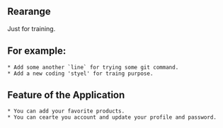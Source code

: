 Rearange 
-------

Just for training.
## For example:
    * Add some another `line` for trying some git command.
    * Add a new coding 'styel' for traing purpose. 
## Feature of the Application
    * You can add your favorite products.
    * You can cearte you account and update your profile and password.
